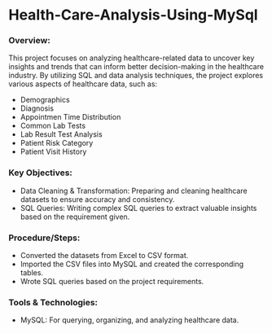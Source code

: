 # Health-Care-Analysis-Using-MySql

### Overview:

This project focuses on analyzing healthcare-related data to uncover key insights and trends that can inform better decision-making in the healthcare industry. By utilizing SQL and data analysis techniques, the project explores various aspects of healthcare data, such as:
  -  Demographics
  -  Diagnosis
  -  Appointmen Time Distribution
  -  Common Lab Tests
  -  Lab Result Test Analysis
  -  Patient Risk Category
  -  Patient Visit History
    
### Key Objectives:
 - Data Cleaning & Transformation: Preparing and cleaning healthcare datasets to ensure accuracy and consistency.
 - SQL Queries: Writing complex SQL queries to extract valuable insights based on the requirement given.

### Procedure/Steps:
 - Converted the datasets from Excel to CSV format.
 - Imported the CSV files into MySQL and created the corresponding tables.
 - Wrote SQL queries based on the project requirements.

### Tools & Technologies:
  -  MySQL: For querying, organizing, and analyzing healthcare data.
